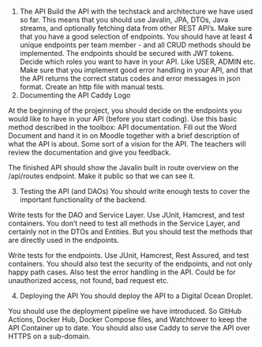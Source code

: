 1. The API
Build the API with the techstack and architecture we have used so far. This means that you should use Javalin, JPA, DTOs, Java streams, and optionally fetching data from other REST API’s.
Make sure that you have a good selection of endpoints. You should have at least 4 unique endpoints per team member - and all CRUD methods should be implemented.
The endpoints should be secured with JWT tokens. Decide which roles you want to have in your API. Like USER, ADMIN etc.
Make sure that you implement good error handling in your API, and that the API returns the correct status codes and error messages in json format.
Create an http file with manual tests.
2. Documenting the API
Caddy Logo

At the beginning of the project, you should decide on the endpoints you would like to have in your API (before you start coding). Use this basic method described in the toolbox: API documentation. Fill out the Word Document and hand it in on Moodle together with a brief description of what the API is about. Some sort of a vision for the API. The teachers will review the documentation and give you feedback.

The finished API should show the Javalin built in route overview on the /api/routes endpoint. Make it public so that we can see it.

3. Testing the API (and DAOs)
You should write enough tests to cover the important functionality of the backend.

Write tests for the DAO and Service Layer. Use JUnit, Hamcrest, and test containers. You don’t need to test all methods in the Service Layer, and certainly not in the DTOs and Entities. But you should test the methods that are directly used in the endpoints.

Write tests for the endpoints. Use JUnit, Hamcrest, Rest Assured, and test containers. You should also test the security of the endpoints, and not only happy path cases. Also test the error handling in the API. Could be for unauthorized access, not found, bad request etc.

4. Deploying the API
You should deploy the API to a Digital Ocean Droplet.

You should use the deployment pipeline we have introduced. So GitHub Actions, Docker Hub, Docker Compose files, and Watchtower to keep the API Container up to date. You should also use Caddy to serve the API over HTTPS on a sub-domain.
